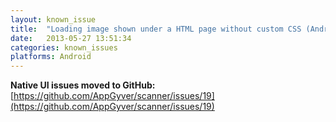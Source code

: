 ```yaml
---
layout: known_issue
title:  "Loading image shown under a HTML page without custom CSS (Android)"
date:   2013-05-27 13:51:34
categories: known_issues
platforms: Android
---
```


**Native UI issues moved to GitHub:** [https://github.com/AppGyver/scanner/issues/19](https://github.com/AppGyver/scanner/issues/19)